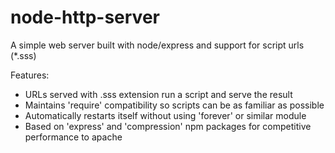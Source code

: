 # node-http-server
A simple web server built with node/express and support for script urls (*.sss)

Features:
 - URLs served with .sss extension run a script and serve the result
 - Maintains 'require' compatibility so scripts can be as familiar as possible
 - Automatically restarts itself without using 'forever' or similar module
 - Based on 'express' and 'compression' npm packages for competitive performance to apache
